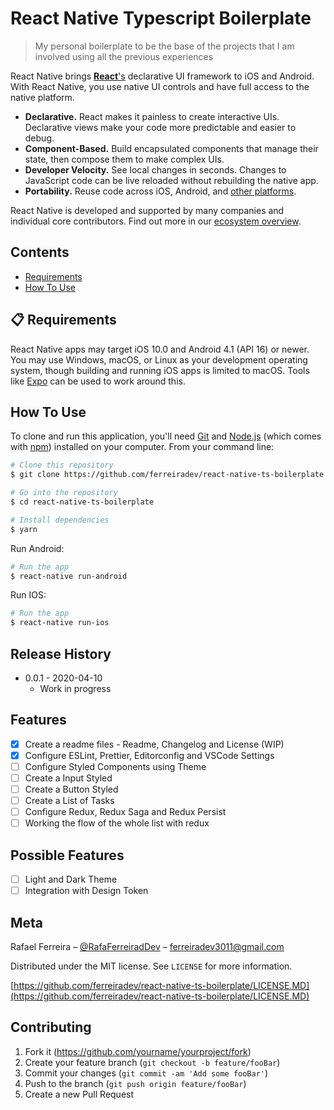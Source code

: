 # React Native Typescript Boilerplate
> My personal boilerplate to be the base of the projects that I am involved using all the previous experiences

React Native brings [**React**'s][r] declarative UI framework to iOS and Android. With React Native, you use native UI controls and have full access to the native platform.

- **Declarative.** React makes it painless to create interactive UIs. Declarative views make your code more predictable and easier to debug.
- **Component-Based.** Build encapsulated components that manage their state, then compose them to make complex UIs.
- **Developer Velocity.** See local changes in seconds. Changes to JavaScript code can be live reloaded without rebuilding the native app.
- **Portability.** Reuse code across iOS, Android, and [other platforms][p].

React Native is developed and supported by many companies and individual core contributors. Find out more in our [ecosystem overview][e].

[r]: https://reactjs.org/
[p]: https://reactnative.dev/docs/out-of-tree-platforms
[e]: https://github.com/facebook/react-native/blob/master/ECOSYSTEM.md

## Contents

- [Requirements](#-requirements)
- [How To Use](#-how-to-use)

## 📋 Requirements

React Native apps may target iOS 10.0 and Android 4.1 (API 16) or newer. You may use Windows, macOS, or Linux as your development operating system, though building and running iOS apps is limited to macOS. Tools like [Expo](https://expo.io) can be used to work around this.

## How To Use

To clone and run this application, you'll need [Git](https://git-scm.com) and [Node.js](https://nodejs.org/en/download/) (which comes with [npm](http://npmjs.com)) installed on your computer. From your command line:

```bash
# Clone this repository
$ git clone https://github.com/ferreiradev/react-native-ts-boilerplate

# Go into the repository
$ cd react-native-ts-boilerplate

# Install dependencies
$ yarn
```
Run Android:

```bash
# Run the app
$ react-native run-android
```

Run IOS:

```bash
# Run the app
$ react-native run-ios
```

## Release History

* 0.0.1 - 2020-04-10
    * Work in progress

## Features

- [x] Create a readme files - Readme, Changelog and License (WIP)
- [x] Configure ESLint, Prettier, Editorconfig and VSCode Settings
- [ ] Configure Styled Components using Theme
- [ ] Create a Input Styled
- [ ] Create a Button Styled
- [ ] Create a List of Tasks
- [ ] Configure Redux, Redux Saga and Redux Persist
- [ ] Working the flow of the whole list with redux

## Possible Features
- [ ] Light and Dark Theme
- [ ] Integration with Design Token

## Meta

Rafael Ferreira – [@RafaFerreiradDev](https://twitter.com/rafaferreiradev) – ferreiradev3011@gmail.com

Distributed under the MIT license. See ``LICENSE`` for more information.

[https://github.com/ferreiradev/react-native-ts-boilerplate/LICENSE.MD](https://github.com/ferreiradev/react-native-ts-boilerplate/LICENSE.MD)

## Contributing

1. Fork it (<https://github.com/yourname/yourproject/fork>)
2. Create your feature branch (`git checkout -b feature/fooBar`)
3. Commit your changes (`git commit -am 'Add some fooBar'`)
4. Push to the branch (`git push origin feature/fooBar`)
5. Create a new Pull Request

<!-- Markdown link & img dfn's -->
[npm-image]: https://img.shields.io/npm/v/datadog-metrics.svg?style=flat-square
[npm-url]: https://npmjs.org/package/datadog-metrics
[npm-downloads]: https://img.shields.io/npm/dm/datadog-metrics.svg?style=flat-square
[travis-image]: https://img.shields.io/travis/dbader/node-datadog-metrics/master.svg?style=flat-square
[travis-url]: https://travis-ci.org/dbader/node-datadog-metrics
[wiki]: https://github.com/yourname/yourproject/wiki
